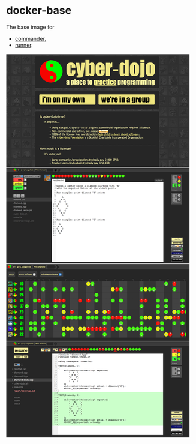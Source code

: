 
# docker-base

The base image for
- [commander](https://github.com/cyber-dojo/commander),
- [runner](https://github.com/cyber-dojo/runner).

![cyber-dojo.org home page](https://github.com/cyber-dojo/cyber-dojo/blob/master/shared/home_page_snapshot.png)
